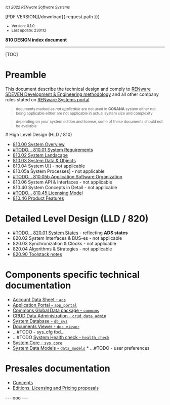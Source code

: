 <small>*(c) 2022 RENware Software Systems*</small>

[PDF VERSION](/download{{ request.path }})

<small>

* Version: 0.1.0
* Last update: 230112
</small>

**810 DESIGN index document**

***

[TOC]

# Preamble

This document describe the technical design and comply to [RENware SDEVEN Development & Engineering methodology](https://static.renware.eu/sdeven/) and all other company rules stated on [RENware Systems portal](https://www.renware.eu/).

<small>

> documents marked as *not applicable* are not used in **COSANA** system either not being applicable either are not applicable in actual system size and complexity

>depending on your system edition and license, some of these documents should not be available
</small>
# High Level Design (HLD / 810)

* [810.00 System Overview](/810_DSGN/810.00_Overview.md)
* [#TODO... 810.01 System Requirements](xxx)
* [810.02 System Landscape](/810_DSGN/810.02_System_Landscape.md)
* [810.03 System Data & Objects](/810_DSGN/810.03_System_Data.md)
* 810.04 System UI] - not applicable
* 810.05a System Processes] - not applicable
* [#TODO... 810.05b Application Software Organization](xxx)
* 810.06 System API & Interfaces - not applicable
* 810.40 System Concepts in Detail - not applicable
* [#TODO... 810.45 Licensing Model](xxx)
* [810.46 Product Features](/810_DSGN/810.46_Product_Features.md)

# Detailed Level Design (LLD / 820)

* [#TODO... 820.01 System States](xxx) - reflecting **ADS states**
* 820.02 System Interfaces & BUS-es - not applicable
* 820.03 Synchronization & Clocks - not applicable
* 820.04 Algorithms & Strategies - not applicable
* [820.90 Toolstack notes](/810_DSGN/820.90_Toolstack_notes.md)




# Components specific technical documentation

* [Account Data Sheet - `ads`](/ads/README_ads.md)
* [Application Portal - `app_portal`](/app_portal/README_app_portal.md)
* [Commons Global Data package - `commons`](/commons/README_commons.md)
* [CRUD Data Administration - `crud_data_admin`](/crud_data_admin/README_crud_data_admin.md)
* [System Database - `db_sys`](/db_sys/README_db_sys.md)
* [Documents Viewer - `doc_viewer`](/doc_viewer/README_doc_viewer.md)
* ...#TODO - sys_cfg tbd...
* ...#TODO [System Health check - `health_check`](/health_check/README_health_check.md)
* [System Core - `sys_core`](/sys_core/README_sys_core.md)
* [System Data Models - `data_models`](/data_models/README_data_models.md)
\* ...#TODO - user preferences



# Presales documentation

* [Concepts](/100_ANA/120_CPTS_System_Concepts.md)
* [Editions, Licensing and Pricing proposals](/100_ANA/130.04_Licensing_Editions_and_Pricing.md)









--- ooo ---